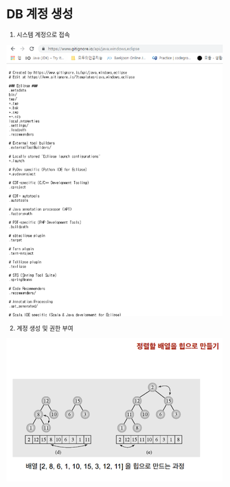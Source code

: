 # DB 계정 생성

1. 시스템 계정으로 접속

![](../.gitbook/assets/image%20%284%29.png)

2. 계정 생성 및 권한 부여

![](../.gitbook/assets/image%20%2848%29.png)



